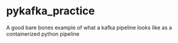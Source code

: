 # pykafka_practice

A good bare bones example of what a kafka pipeline looks like as a containerized python pipeline
